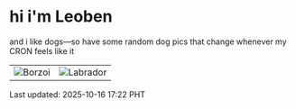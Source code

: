 # hi i'm Leoben

and i like dogs—so have some random dog pics that change whenever my CRON feels like it

|  |  |
|--------|----------|
| ![Borzoi](https://random-dog-vercel.vercel.app/api/random-borzoi?v=1760606557) | ![Labrador](https://random-dog-vercel.vercel.app/api/random-labrador?v=1760606557) |

Last updated: 2025-10-16 17:22 PHT
